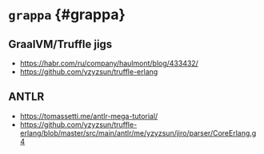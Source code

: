 #  `grappa` {#grappa}
## GraalVM/Truffle jigs

* https://habr.com/ru/company/haulmont/blog/433432/
* https://github.com/yzyzsun/truffle-erlang


## ANTLR

* https://tomassetti.me/antlr-mega-tutorial/
* https://github.com/yzyzsun/truffle-erlang/blob/master/src/main/antlr/me/yzyzsun/jiro/parser/CoreErlang.g4
